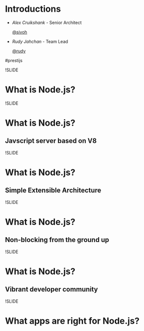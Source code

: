 # Introductions

* _Alex Cruikshank_ - Senior Architect

  [@sivoh](http://twitter.com/sivoh)

* _Rudy Jahchan_ - Team Lead

  [@rudy](http://twitter.com/rudy)

\#prestijs

!SLIDE
# What is Node.js?

!SLIDE
# What is Node.js?
## Javscript server based on V8

!SLIDE
# What is Node.js?
## Simple Extensible Architecture

!SLIDE
# What is Node.js?
## Non-blocking from the ground up

!SLIDE
# What is Node.js?
## Vibrant developer community

!SLIDE
# What apps are right for Node.js?
